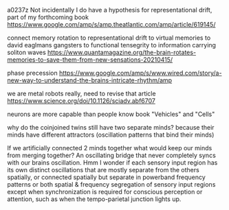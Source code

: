 a0237z
Not incidentally I do have a hypothesis for representational drift, part of my forthcoming book https://www.google.com/amp/s/amp.theatlantic.com/amp/article/619145/	

connect memory rotation to representational drift to virtual memories to david eaglmans gangsters to functional tensegrity to information carrying soliton waves
https://www.quantamagazine.org/the-brain-rotates-memories-to-save-them-from-new-sensations-20210415/

phase precession https://www.google.com/amp/s/www.wired.com/story/a-new-way-to-understand-the-brains-intricate-rhythm/amp 

we are metal robots really, need to revise that article https://www.science.org/doi/10.1126/sciadv.abf6707

neurons are more capable than people know
book "Vehicles" and "Cells"

why do the coinjoined twins still have two separate minds? because their minds have different attractors (oscillation patterns that bind their minds)

If we artificially connected 2 minds together what would keep our minds from merging together? An oscillating bridge that never completely syncs with our brains oscillation. Hmm I wonder if each sensory input region has its own distinct oscillations that are mostly separate from the others spatially, or connected spatially but separate in powerband frequency patterns or both spatial & frequency segregation of sensory input regions except when synchronization is required for conscious perception or attention, such as when the tempo-parietal junction lights up.
